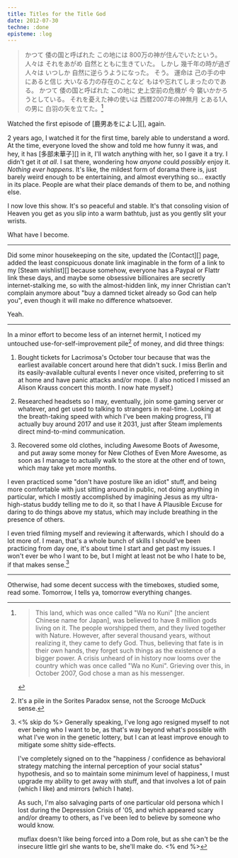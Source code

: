 ```yaml
---
title: Titles for the Title God
date: 2012-07-30
techne: :done
episteme: :log
---
```


> かつて 倭の国と呼ばれた この地には 800万の神が住んでいたという。 人々は それをあがめ 自然とともに生きていた。 しかし 幾千年の時が過ぎ 人々は いつしか 自然に逆らうようになった。 そう。 運命は 己の手の中にあると信じ 大いなる力の存在のことなど もはや忘れてしまったのである。 かつて 倭の国と呼ばれた この地に 史上空前の危機が 今 襲いかかろうとしている。 それを憂えた神の使いは 西暦2007年の神無月 とある1人の男に 白羽の矢を立てた。[^trans]

[^trans]:
    > This land, which was once called "Wa no Kuni" [the ancient Chinese name for Japan], was believed to have 8 million gods living on it. The people worshipped them, and they lived together with Nature. However, after several thousand years, without realizing it, they came to defy God. Thus, believing that fate is in their own hands, they forget such things as the existence of a bigger power. A crisis unheard of in history now looms over the country which was once called "Wa no Kuni". Grieving over this, in October 2007, God chose a man as his messenger.

Watched the first episode of [鹿男あをによし][], again.

2 years ago, I watched it for the first time, barely able to understand a word. At the time, everyone loved the show and told me how funny it was, and hey, it has [多部未華子][] in it, I'll watch anything with her, so I gave it a try. I didn't get it *at all*. I sat there, wondering how *anyone* could *possibly* enjoy it. *Nothing ever happens*. It's like, the mildest form of dorama there is, just barely weird enough to be entertaining, and almost everything so... exactly in its place. People are what their place demands of them to be, and nothing else.

I now love this show. It's so peaceful and stable. It's that consoling vision of Heaven you get as you slip into a warm bathtub, just as you gently slit your wrists.

What have I become.

---

Did some minor housekeeping on the site, updated the [Contact][] page, added the least conspicuous donate link imaginable in the form of a link to my [Steam wishlist][] because somehow, everyone has a Paypal or Flattr link these days, and maybe some obsessive billionaires are secretly internet-stalking me, so with the almost-hidden link, my inner Christian can't complain anymore about "buy a damned ticket already so God can help you", even though it will make no difference whatsoever.

Yeah.

---

In a minor effort to become less of an internet hermit, I noticed my untouched use-for-self-improvement pile[^pile] of money, and did three things:

[^pile]: It's a pile in the Sorites Paradox sense, not the Scrooge McDuck sense.

1. Bought tickets for Lacrimosa's October tour because that was the earliest available concert around here that didn't suck. I miss Berlin and its easily-available cultural events I never once visited, preferring to sit at home and have panic attacks and/or mope. (I also noticed I missed an Alison Krauss concert this month. I now hate myself.)

2. Researched headsets so I may, eventually, join some gaming server or whatever, and get used to talking to strangers in real-time. Looking at the breath-taking speed with which I've been making progress, I'll actually buy around 2017 and use it 2031, just after Steam implements direct mind-to-mind communication.

3. Recovered some old clothes, including Awesome Boots of Awesome, and put away some money for New Clothes of Even More Awesome, as soon as I manage to actually walk to the store at the other end of town, which may take yet more months.

I even practiced some "don't have posture like an idiot" stuff, and being more comfortable with just sitting around in public, not doing anything in particular, which I mostly accomplished by imagining Jesus as my ultra-high-status buddy telling me to do it, so that I have A Plausible Excuse for daring to do things above my status, which may include breathing in the presence of others.

I even tried filming myself and reviewing it afterwards, which I should do a lot more of. I mean, that's a whole bunch of skills I should've been practicing from day one, it's about time I start and get past my issues. I won't ever be who I want to be, but I might at least not be who I hate to be, if that makes sense.[^sense]

[^sense]:
    <% skip do %>
    Generally speaking, I've long ago resigned myself to not ever being who I want to be, as that's way beyond what's possible with what I've won in the genetic lottery, but I can at least improve enough to mitigate some shitty side-effects.

    I've completely signed on to the "happiness / confidence as behavioral strategy matching the internal perception of your social status" hypothesis, and so to maintain some minimum level of happiness, I must upgrade my ability to get away with stuff, and that involves a lot of pain (which I like) and mirrors (which I hate).

    As such, I'm also salvaging parts of one particular old persona which I lost during the Depression Crisis of '05, and which appeared scary and/or dreamy to others, as I've been led to believe by someone who would know.

    muflax doesn't like being forced into a Dom role, but as she can't be the insecure little girl she wants to be, she'll make do.
    <% end %>
    
---

Otherwise, had some decent success with the timeboxes, studied some, read some. Tomorrow, I tells ya, tomorrow everything changes.
